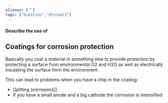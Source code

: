 ```yaml
---
aliases: [""]
tags: ["Question","QFormat3"]
---
```


#### Describe the use of
## Coatings for corrosion protection
Basically you coat a material in something else to provide protection by protecting a surface from environmental O2 and H2O as well as electrically insulating the surface form the environment.

This can lead to problems when you have a chip in the coating:
- [[pitting (corrosion)]]
- if you have a small anode and a big cathode the corrosion is intensified